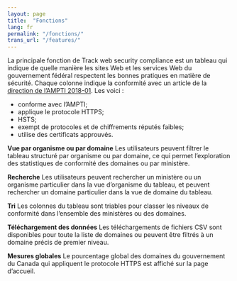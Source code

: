 ```yaml
---
layout: page
title:  "Fonctions"
lang: fr
permalink: "/fonctions/"
trans_url: "/features/"
---
```

La principale fonction de Track web security compliance est un tableau qui indique de quelle manière les sites Web et les services Web du gouvernement fédéral respectent les bonnes pratiques en matière de sécurité. Chaque colonne indique la conformité avec un article de la [direction de l’AMPTI 2018-01](https://www.canada.ca/fr/secretariat-conseil-tresor/services/technologie-information/avis-mise-oeuvre-politique/mise-oeuvre-https-connexions-web-securisees-ampti.html#toc6). Les voici :
* conforme avec l’AMPTI;
* applique le protocole HTTPS;
* HSTS;
* exempt de protocoles et de chiffrements réputés faibles;
* utilise des certificats approuvés.

**Vue par organisme ou par domaine**
Les utilisateurs peuvent filtrer le tableau structuré par organisme ou par domaine, ce qui permet l’exploration des statistiques de conformité des domaines ou par ministère.

**Recherche**
Les utilisateurs peuvent rechercher un ministère ou un organisme particulier dans la vue d’organisme du tableau, et peuvent rechercher un domaine particulier dans la vue de domaine du tableau.

**Tri**
Les colonnes du tableau sont triables pour classer les niveaux de conformité dans l’ensemble des ministères ou des domaines.

**Téléchargement des données**
Les téléchargements de fichiers CSV sont disponibles pour toute la liste de domaines ou peuvent être filtrés à un domaine précis de premier niveau.

**Mesures globales**
Le pourcentage global des domaines du gouvernement du Canada qui appliquent le protocole HTTPS est affiché sur la page d’accueil.

